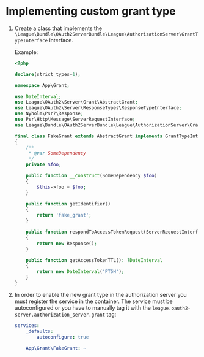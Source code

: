 # Implementing custom grant type

1. Create a class that implements the `\League\Bundle\OAuth2ServerBundle\League\AuthorizationServer\GrantTypeInterface` interface.

    Example:

    ```php
    <?php

    declare(strict_types=1);

    namespace App\Grant;

    use DateInterval;
    use League\OAuth2\Server\Grant\AbstractGrant;
    use League\OAuth2\Server\ResponseTypes\ResponseTypeInterface;
    use Nyholm\Psr7\Response;
    use Psr\Http\Message\ServerRequestInterface;
    use League\Bundle\OAuth2ServerBundle\League\AuthorizationServer\GrantTypeInterface;

    final class FakeGrant extends AbstractGrant implements GrantTypeInterface
    {
        /**
         * @var SomeDependency
         */
        private $foo;

        public function __construct(SomeDependency $foo)
        {
            $this->foo = $foo;
        }

        public function getIdentifier()
        {
            return 'fake_grant';
        }

        public function respondToAccessTokenRequest(ServerRequestInterface $request, ResponseTypeInterface $responseType, DateInterval $accessTokenTTL)
        {
            return new Response();
        }

        public function getAccessTokenTTL(): ?DateInterval
        {
            return new DateInterval('PT5H');
        }
    }
    ```

1. In order to enable the new grant type in the authorization server you must register the service in the container.
The service must be autoconfigured or you have to manually tag it with the `league.oauth2-server.authorization_server.grant` tag:

    ```yaml
    services:
        _defaults:
            autoconfigure: true

        App\Grant\FakeGrant: ~
    ```
